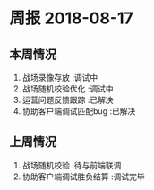 # 周报 2018-08-17

## 本周情况

1. 战场录像存放     :调试中
2. 战场随机校验优化 :调试中
3. 运营问题反馈跟踪 :已解决
4. 协助客户端调试匹配bug :已解决

## 上周情况

1. 战场随机校验            :待与前端联调
2. 协助客户端调试胜负结算   :调试完毕
